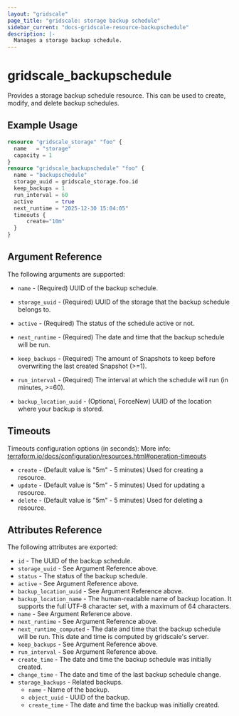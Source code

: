 ```yaml
---
layout: "gridscale"
page_title: "gridscale: storage backup schedule"
sidebar_current: "docs-gridscale-resource-backupschedule"
description: |-
  Manages a storage backup schedule.
---
```


# gridscale_backupschedule

Provides a storage backup schedule resource. This can be used to create, modify, and delete backup schedules.

## Example Usage

```terraform
resource "gridscale_storage" "foo" {
  name   = "storage"
  capacity = 1
}
resource "gridscale_backupschedule" "foo" {
  name = "backupschedule"
  storage_uuid = gridscale_storage.foo.id
  keep_backups = 1
  run_interval = 60
  active       = true
  next_runtime = "2025-12-30 15:04:05"
  timeouts {
      create="10m"
  }
}
```

## Argument Reference

The following arguments are supported:

* `name` - (Required) UUID of the backup schedule.

* `storage_uuid` - (Required) UUID of the storage that the backup schedule belongs to.

* `active` - (Required) The status of the schedule active or not.

* `next_runtime` - (Required) The date and time that the backup schedule will be run.

* `keep_backups` - (Required) The amount of Snapshots to keep before overwriting the last created Snapshot (>=1).

* `run_interval` - (Required) The interval at which the schedule will run (in minutes, >=60).

* `backup_location_uuid` - (Optional, ForceNew) UUID of the location where your backup is stored.

## Timeouts

Timeouts configuration options (in seconds):
More info: [terraform.io/docs/configuration/resources.html#operation-timeouts](https://www.terraform.io/docs/configuration/resources.html#operation-timeouts)

* `create` - (Default value is "5m" - 5 minutes) Used for creating a resource.
* `update` - (Default value is "5m" - 5 minutes) Used for updating a resource.
* `delete` - (Default value is "5m" - 5 minutes) Used for deleting a resource.

## Attributes Reference

The following attributes are exported:

* `id` - The UUID of the backup schedule.
* `storage_uuid` - See Argument Reference above.
* `status` - The status of the backup schedule.
* `active` - See Argument Reference above.
* `backup_location_uuid` - See Argument Reference above.
* `backup_location_name` - The human-readable name of backup location. It supports the full UTF-8 character set, with a maximum of 64 characters.
* `name` - See Argument Reference above.
* `next_runtime` - See Argument Reference above.
* `next_runtime_computed` - The date and time that the backup schedule will be run. This date and time is computed by gridscale's server.
* `keep_backups` - See Argument Reference above.
* `run_interval` - See Argument Reference above.
* `create_time` - The date and time the backup schedule was initially created.
* `change_time` - The date and time of the last backup schedule change.
* `storage_backups` - Related backups.
  * `name` - Name of the backup.
  * `object_uuid` - UUID of the backup.
  * `create_time` - The date and time the backup was initially created.
